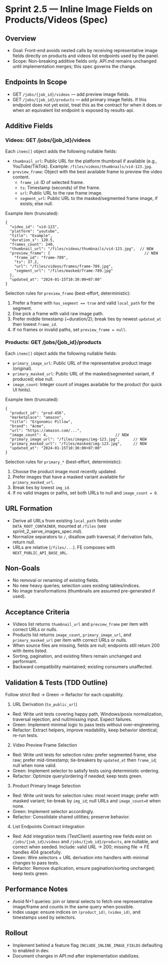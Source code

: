 # Sprint 2.5 — Inline Image Fields on Products/Videos (Spec)

## Overview
- Goal: Front-end avoids nested calls by receiving representative image fields directly on products and videos list endpoints used by the panel.
- Scope: Non-breaking additive fields only. API.md remains unchanged until implementation merges; this spec governs the change.

## Endpoints In Scope
- GET `/jobs/{job_id}/videos` — add preview image fields.
- GET `/jobs/{job_id}/products` — add primary image fields. If this endpoint does not yet exist, treat this as the contract for when it does or when an equivalent list endpoint is exposed by results-api.

## Additive Fields
### Videos: GET /jobs/{job_id}/videos
Each `items[]` object adds the following nullable fields:
- `thumbnail_url`: Public URL for the platform thumbnail if available (e.g., YouTube/TikTok). Example: `/files/videos/thumbnails/vid-123.jpg`.
- `preview_frame`: Object with the best available frame to preview the video content.
  - `frame_id`: ID of selected frame.
  - `ts`: Timestamp (seconds) of the frame.
  - `url`: Public URL to the raw frame image.
  - `segment_url`: Public URL to the masked/segmented frame image, if exists; else null.

Example item (truncated):
```jsonc
{
  "video_id": "vid-123",
  "platform": "youtube",
  "title": "Example",
  "duration_s": 120.5,
  "frames_count": 240,
  "thumbnail_url": "/files/videos/thumbnails/vid-123.jpg",  // NEW
  "preview_frame": {                                          // NEW
    "frame_id": "frame-789",
    "ts": 37.2,
    "url": "/files/videos/frames/frame-789.jpg",
    "segment_url": "/files/masked/frame-789.jpg"
  },
  "updated_at": "2024-01-15T10:30:00+07:00"
}
```

Selection rules for `preview_frame` (best-effort, deterministic):
1) Prefer a frame with `has_segment == true` and valid `local_path` for the segment.
2) Else pick a frame with valid raw image path.
3) Prefer middle timestamp (~duration/2); break ties by newest `updated_at` then lowest `frame_id`.
4) If no frames or invalid paths, set `preview_frame = null`.

### Products: GET /jobs/{job_id}/products
Each `items[]` object adds the following nullable fields:
- `primary_image_url`: Public URL of the representative product image (original).
- `primary_masked_url`: Public URL of the masked/segmented variant, if produced; else null.
- `image_count`: Integer count of images available for the product (for quick UI hints).

Example item (truncated):
```jsonc
{
  "product_id": "prod-456",
  "marketplace": "amazon",
  "title": "Ergonomic Pillow",
  "brand": "Acme",
  "url": "https://amazon.com/...",
  "image_count": 4,                              // NEW
  "primary_image_url": "/files/images/img-123.jpg",      // NEW
  "primary_masked_url": "/files/masked/img-123.jpg",     // NEW
  "updated_at": "2024-01-15T10:30:00+07:00"
}
```

Selection rules for `primary_*` (best-effort, deterministic):
1) Choose the product image most recently updated.
2) Prefer images that have a masked variant available for `primary_masked_url`.
3) Break ties by lowest `img_id`.
4) If no valid images or paths, set both URLs to null and `image_count = 0`.

## URL Formation
- Derive all URLs from existing `local_path` fields under `DATA_ROOT_CONTAINER`, mounted at `/files` (see sprint_2_serve_images_spec.md).
- Normalize separators to `/`, disallow path traversal; if derivation fails, return null.
- URLs are relative (`/files/...`). FE composes with `NEXT_PUBLIC_API_BASE_URL`.

## Non-Goals
- No removal or renaming of existing fields.
- No new heavy queries; selection uses existing tables/indices.
- No image transformations (thumbnails are assumed pre-generated if used).

## Acceptance Criteria
- Videos list returns `thumbnail_url` and `preview_frame` per item with correct URLs or nulls.
- Products list returns `image_count`, `primary_image_url`, and `primary_masked_url` per item with correct URLs or nulls.
- When source files are missing, fields are null; endpoints still return 200 with items listed.
- Sorting, pagination, and existing filters remain unchanged and performant.
- Backward compatibility maintained; existing consumers unaffected.

## Validation & Tests (TDD Outline)
Follow strict Red → Green → Refactor for each capability.

1) URL Derivation (`to_public_url`)
- Red: Write unit tests covering happy path, Windows/posix normalization, traversal rejection, and null/missing input. Expect failures.
- Green: Implement minimal logic to pass tests without over-engineering.
- Refactor: Extract helpers, improve readability, keep behavior identical; re-run tests.

2) Video Preview Frame Selection
- Red: Write unit tests for selection rules: prefer segmented frame, else raw; prefer mid-timestamp; tie-breakers by `updated_at` then `frame_id`; null when none valid.
- Green: Implement selector to satisfy tests using deterministic ordering.
- Refactor: Optimize query/ordering if needed; keep tests green.

3) Product Primary Image Selection
- Red: Write unit tests for selection rules: most recent image; prefer with masked variant; tie-break by `img_id`; null URLs and `image_count=0` when none.
- Green: Implement selector accordingly.
- Refactor: Consolidate shared utilities; preserve behavior.

4) List Endpoints Contract Integration
- Red: Add integration tests (TestClient) asserting new fields exist on `/jobs/{job_id}/videos` and `/jobs/{job_id}/products`, are nullable, and correct when seeded. Include: valid URL → 200; missing file → FE handles 404 gracefully.
- Green: Wire selectors + URL derivation into handlers with minimal changes to pass tests.
- Refactor: Remove duplication, ensure pagination/sorting unchanged; keep tests green.

## Performance Notes
- Avoid N+1 queries: join or lateral selects to fetch one representative image/frame and counts in the same query when possible.
- Index usage: ensure indices on `(product_id)`, `(video_id)`, and timestamps used by selectors.

## Rollout
- Implement behind a feature flag `INCLUDE_INLINE_IMAGE_FIELDS` defaulting to enabled in dev.
- Document changes in API.md after implementation stabilizes.
